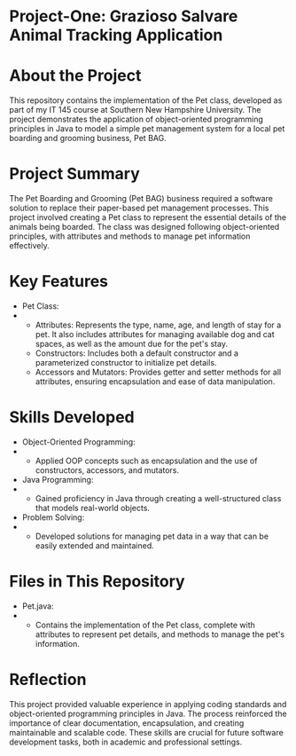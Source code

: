 # Project-One: Grazioso Salvare Animal Tracking Application
 
# About the Project
This repository contains the implementation of the Pet class, developed as part of my IT 145 course at Southern New Hampshire University. The project demonstrates the application of object-oriented programming principles in Java to model a simple pet management system for a local pet boarding and grooming business, Pet BAG.

# Project Summary
The Pet Boarding and Grooming (Pet BAG) business required a software solution to replace their paper-based pet management processes. This project involved creating a Pet class to represent the essential details of the animals being boarded. The class was designed following object-oriented principles, with attributes and methods to manage pet information effectively.

# Key Features
- Pet Class:
- - Attributes: Represents the type, name, age, and length of stay for a pet. It also includes attributes for managing available dog and cat spaces, as well as the amount due for the pet's stay.
  - Constructors: Includes both a default constructor and a parameterized constructor to initialize pet details.
  - Accessors and Mutators: Provides getter and setter methods for all attributes, ensuring encapsulation and ease of data manipulation.

# Skills Developed
- Object-Oriented Programming:
- - Applied OOP concepts such as encapsulation and the use of constructors, accessors, and mutators.
- Java Programming:
- - Gained proficiency in Java through creating a well-structured class that models real-world objects.
- Problem Solving:
- - Developed solutions for managing pet data in a way that can be easily extended and maintained.

# Files in This Repository
- Pet.java:
- - Contains the implementation of the Pet class, complete with attributes to represent pet details, and methods to manage the pet's information.

# Reflection
This project provided valuable experience in applying coding standards and object-oriented programming principles in Java. The process reinforced the importance of clear documentation, encapsulation, and creating maintainable and scalable code. These skills are crucial for future software development tasks, both in academic and professional settings.
